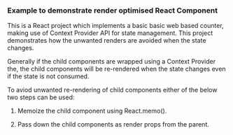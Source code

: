 ### Example to demonstrate render optimised React Component

This is a React project which implements a basic basic web based counter, making use of Context Provider API for state management. This project demonstrates how the unwanted renders are avoided when the state changes.

Generally if the child components are wrapped using a Context Provider the, the child components will be re-rendered when the state changes even if the state is not consumed.

To aviod unwanted re-rendering of child components either of the below two steps can be used:

1. Memoize the child component using React.memo().

2. Pass down the child components as render props from the parent.
